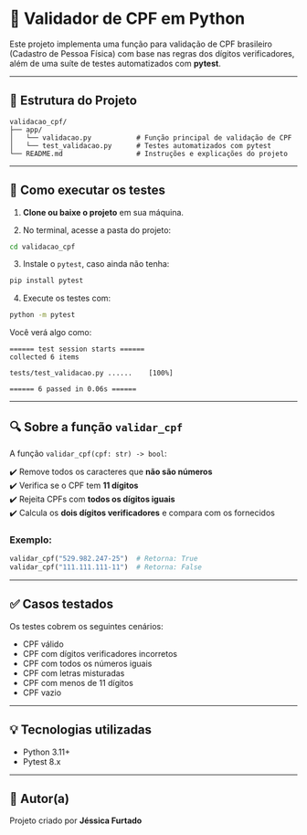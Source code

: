 # 🧪 Validador de CPF em Python

Este projeto implementa uma função para validação de CPF brasileiro (Cadastro de Pessoa Física) com base nas regras dos dígitos verificadores, além de uma suíte de testes automatizados com **pytest**.

---

## 📁 Estrutura do Projeto

```
validacao_cpf/
├── app/
│   └── validacao.py           # Função principal de validação de CPF
│   └── test_validacao.py      # Testes automatizados com pytest
└── README.md                  # Instruções e explicações do projeto
```

---

## 🚀 Como executar os testes

1. **Clone ou baixe o projeto** em sua máquina.

2. No terminal, acesse a pasta do projeto:
```bash
cd validacao_cpf
```

3. Instale o `pytest`, caso ainda não tenha:
```bash
pip install pytest
```

4. Execute os testes com:
```bash
python -m pytest
```

Você verá algo como:
```
====== test session starts ======
collected 6 items

tests/test_validacao.py ......    [100%]

====== 6 passed in 0.06s ======
```

---

## 🔍 Sobre a função `validar_cpf`

A função `validar_cpf(cpf: str) -> bool`:

✔️ Remove todos os caracteres que **não são números**  
✔️ Verifica se o CPF tem **11 dígitos**  
✔️ Rejeita CPFs com **todos os dígitos iguais**  
✔️ Calcula os **dois dígitos verificadores** e compara com os fornecidos

### Exemplo:
```python
validar_cpf("529.982.247-25")  # Retorna: True
validar_cpf("111.111.111-11")  # Retorna: False
```

---

## ✅ Casos testados

Os testes cobrem os seguintes cenários:

- CPF válido
- CPF com dígitos verificadores incorretos
- CPF com todos os números iguais
- CPF com letras misturadas
- CPF com menos de 11 dígitos
- CPF vazio

---

## 💡 Tecnologias utilizadas

- Python 3.11+
- Pytest 8.x

---

## 📌 Autor(a)

Projeto criado por **Jéssica Furtado** 

